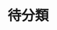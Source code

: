 ---
title: 待分類
description: 
image:

# Badge style
style:
    background: "#2a9d8f"
    color: "#fff"
---